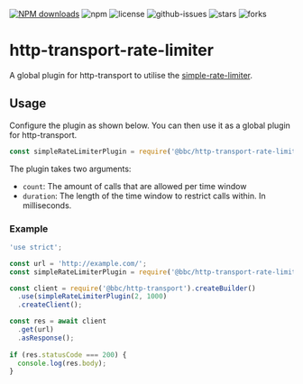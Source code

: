 [![NPM downloads](https://img.shields.io/npm/dm/@bbc/http-transport-rate-limiter.svg?style=flat)](https://npmjs.org/package/@bbc/http-transport-rate-limiter)
![npm](https://img.shields.io/npm/v/@bbc/http-transport-rate-limiter.svg)
 ![license](https://img.shields.io/badge/license-MIT-blue.svg) 
![github-issues](https://img.shields.io/github/issues/bbc/http-transport-rate-limiter.svg)
![stars](https://img.shields.io/github/stars/bbc/http-transport-rate-limiter.svg)
![forks](https://img.shields.io/github/forks/bbc/http-transport-rate-limiter.svg)

# http-transport-rate-limiter
A global plugin for http-transport to utilise the [simple-rate-limiter](https://github.com/xavi-/node-simple-rate-limiter).

## Usage

Configure the plugin as shown below. You can then use it as a global plugin for http-transport.
```js
const simpleRateLimiterPlugin = require('@bbc/http-transport-rate-limiter')(count, duration);
```

The plugin takes two arguments:
- `count`: The amount of calls that are allowed per time window
- `duration`: The length of the time window to restrict calls within. In milliseconds.

### Example

```js
'use strict';

const url = 'http://example.com/';
const simpleRateLimiterPlugin = require('@bbc/http-transport-rate-limiter');

const client = require('@bbc/http-transport').createBuilder()
  .use(simpleRateLimiterPlugin(2, 1000)
  .createClient();

const res = await client
  .get(url)
  .asResponse();
 
if (res.statusCode === 200) {
  console.log(res.body);
}
```

